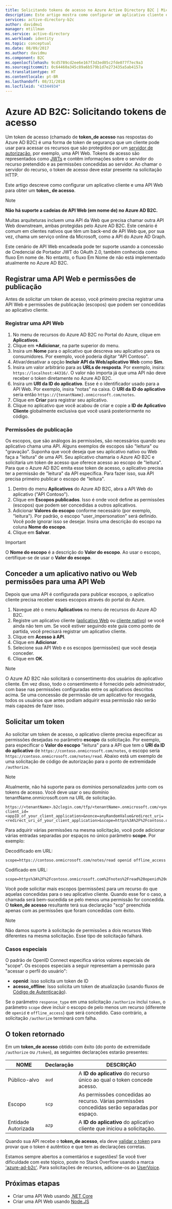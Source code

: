 ```yaml
---
title: Solicitando tokens de acesso no Azure Active Directory B2C | Microsoft Docs
description: Este artigo mostra como configurar um aplicativo cliente e adquirir um token de acesso.
services: active-directory-b2c
author: davidmu1
manager: mtillman
ms.service: active-directory
ms.workload: identity
ms.topic: conceptual
ms.date: 08/09/2017
ms.author: davidmu
ms.component: B2C
ms.openlocfilehash: 9cd5789cd2ee6e167f3d3ed05c2fde077f7ec9a3
ms.sourcegitcommit: 0c64460a345c89a6b579b1d7e273435a5ab4157a
ms.translationtype: HT
ms.contentlocale: pt-BR
ms.lasthandoff: 08/31/2018
ms.locfileid: "43344934"
---
```

# <a name="azure-ad-b2c-requesting-access-tokens"></a>Azure AD B2C: Solicitando tokens de acesso

Um token de acesso (chamado de **token\_de acesso** nas respostas do Azure AD B2C) é uma forma de token de segurança que um cliente pode usar para acessar os recursos que são protegidos por um [servidor de autorização](https://docs.microsoft.com/azure/active-directory-b2c/active-directory-b2c-reference-protocols#the-basics), por exemplo, uma API Web. Tokens de acesso são representados como [JWTs](https://docs.microsoft.com/azure/active-directory-b2c/active-directory-b2c-reference-tokens#types-of-tokens) e contêm informações sobre o servidor do recurso pretendido e as permissões concedidas ao servidor. Ao chamar o servidor do recurso, o token de acesso deve estar presente na solicitação HTTP.

Este artigo descreve como configurar um aplicativo cliente e uma API Web para obter um **token\_ de acesso**.

> [!NOTE]
> **Não há suporte a cadeias de API Web (em nome de) no Azure AD B2C.**
>
> Muitas arquiteturas incluem uma API da Web que precisa chamar outra API Web downstream, ambas protegidas pelo Azure AD B2C. Este cenário é comum em clientes nativos que têm um back-end de API Web que, por sua vez, chama um serviço online da Microsoft, como a API do Azure AD Graph.
>
> Este cenário de API Web encadeada pode ter suporte usando a concessão de Credencial de Portador JWT do OAuth 2.0, também conhecida como fluxo Em nome de. No entanto, o fluxo Em Nome de não está implementado atualmente no Azure AD B2C.

## <a name="register-a-web-api-and-publish-permissions"></a>Registrar uma API Web e permissões de publicação

Antes de solicitar um token de acesso, você primeiro precisa registrar uma API Web e permissões de publicação (escopos) que podem ser concedidas ao aplicativo cliente.

### <a name="register-a-web-api"></a>Registrar uma API Web

1. No menu de recursos do Azure AD B2C no Portal do Azure, clique em **Aplicativos**.
1. Clique em **+Adicionar**, na parte superior do menu.
1. Insira um **Nome** para o aplicativo que descreva seu aplicativo para os consumidores. Por exemplo, você poderia digitar "API Contoso".
1. Ativar/desativar a opção **Incluir API da Web/aplicativo Web** como **Sim**.
1. Insira um valor arbitrário para as **URLs de resposta**. Por exemplo, insira: `https://localhost:44316/`. O valor não importa já que uma API não deve receber o token diretamente no Azure AD B2C.
1. Insira um **URI da ID do aplicativo**. Esse é o identificador usado para a API Web. Por exemplo, insira “notas” na caixa. O **URI da ID do aplicativo** seria então `https://{tenantName}.onmicrosoft.com/notes`.
1. Clique em **Criar** para registrar seu aplicativo.
1. Clique no aplicativo que você acabou de criar e copie a **ID de Aplicativo Cliente** globalmente exclusiva que você usará posteriormente no código.

### <a name="publishing-permissions"></a>Permissões de publicação

Os escopos, que são análogos às permissões, são necessários quando seu aplicativo chama uma API. Alguns exemplos de escopos são "leitura" ou "gravação". Suponha que você deseja que seu aplicativo nativo ou Web faça a "leitura" de uma API. Seu aplicativo chamaria o Azure AD B2C e solicitaria um token de acesso que oferece acesso ao escopo de "leitura". Para que o Azure AD B2C emita esse token de acesso, o aplicativo precisa ter a permissão de "leitura" da API específica. Para fazer isso, sua API precisa primeiro publicar o escopo de "leitura".

1. Dentro do menu **Aplicativos** do Azure AD B2C, abra a API Web do aplicativo ("API Contoso").
1. Clique em **Escopos publicados**. Isso é onde você define as permissões (escopos) que podem ser concedidas a outros aplicativos.
1. Adicionar **Valores do escopo** conforme necessário (por exemplo, "leitura"). Por padrão, o escopo "user_impersonation" será definido. Você pode ignorar isso se desejar. Insira uma descrição do escopo na coluna **Nome do escopo**.
1. Clique em **Salvar**.

> [!IMPORTANT]
> O **Nome do escopo** é a descrição do **Valor do escopo**. Ao usar o escopo, certifique-se de usar o **Valor do escopo**.

## <a name="grant-a-native-or-web-app-permissions-to-a-web-api"></a>Conceder a um aplicativo nativo ou Web permissões para uma API Web

Depois que uma API é configurada para publicar escopos, o aplicativo cliente precisa receber esses escopos através do portal do Azure.

1. Navegue até o menu **Aplicativos** no menu de recursos do Azure AD B2C.
1. Registre um aplicativo cliente ([aplicativo Web](active-directory-b2c-app-registration.md#register-a-web-app) ou [cliente nativo](active-directory-b2c-app-registration.md#register-a-mobile-or-native-app)) se você ainda não tem um. Se você estiver seguindo este guia como ponto de partida, você precisará registrar um aplicativo cliente.
1. Clique em **Acesso à API**.
1. Clique em **Adicionar**.
1. Selecione sua API Web e os escopos (permissões) que você deseja conceder.
1. Clique em **OK**.

> [!NOTE]
> O Azure AD B2C não solicitará o consentimento dos usuários do aplicativo cliente. Em vez disso, todo o consentimento é fornecido pelo administrador, com base nas permissões configuradas entre os aplicativos descritos acima. Se uma concessão de permissão de um aplicativo for revogada, todos os usuários que antes podiam adquirir essa permissão não serão mais capazes de fazer isso.

## <a name="requesting-a-token"></a>Solicitar um token

Ao solicitar um token de acesso, o aplicativo cliente precisa especificar as permissões desejadas no parâmetro **escopo** da solicitação. Por exemplo, para especificar o **Valor do escopo** "leitura" para a API que tem o **URI da ID do aplicativo** de `https://contoso.onmicrosoft.com/notes`, o escopo seria `https://contoso.onmicrosoft.com/notes/read`. Abaixo está um exemplo de uma solicitação de código de autorização para o ponto de extremidade `/authorize`.

> [!NOTE]
> Atualmente, não há suporte para os domínios personalizados junto com os tokens de acesso. Você deve usar o seu domínio tenantName.onmicrosoft.com na URL de solicitação.

```
https://<tenantName>.b2clogin.com/tfp/<tenantName>.onmicrosoft.com/<yourPolicyId>/oauth2/v2.0/authorize?client_id=<appID_of_your_client_application>&nonce=anyRandomValue&redirect_uri=<redirect_uri_of_your_client_application>&scope=https%3A%2F%2Fcontoso.onmicrosoft.com%2Fnotes%2Fread&response_type=code 
```

Para adquirir várias permissões na mesma solicitação, você pode adicionar várias entradas separadas por espaços no único parâmetro **scope**. Por exemplo: 

Decodificado em URL:

```
scope=https://contoso.onmicrosoft.com/notes/read openid offline_access
```

Codificado em URL:

```
scope=https%3A%2F%2Fcontoso.onmicrosoft.com%2Fnotes%2Fread%20openid%20offline_access
```

Você pode solicitar mais escopos (permissões) para um recurso do que aquelas concedidas para o seu aplicativo cliente. Quando esse for o caso, a chamada será bem-sucedida se pelo menos uma permissão for concedida. O **token\_de acesso** resultante terá sua declaração "scp" preenchida apenas com as permissões que foram concedidas com êxito.

> [!NOTE] 
> Não damos suporte à solicitação de permissões a dois recursos Web diferentes na mesma solicitação. Esse tipo de solicitação falhará.

### <a name="special-cases"></a>Casos especiais

O padrão de OpenID Connect especifica vários valores especiais de "scope". Os escopos especiais a seguir representam a permissão para "acessar o perfil do usuário":

* **openid**: isso solicita um token de ID
* **acesso\_offline**: Isso solicita um token de atualização (usando fluxos de [Código de Autenticação](active-directory-b2c-reference-oauth-code.md)).

Se o parâmetro `response_type` em uma solicitação `/authorize` inclui `token`, o parâmetro `scope` deve incluir o escopo de pelo menos um recurso (diferente de `openid` e `offline_access`) que será concedido. Caso contrário, a solicitação `/authorize` terminará com falha.

## <a name="the-returned-token"></a>O token retornado

Em um **token\_de acesso** obtido com êxito (do ponto de extremidade `/authorize` ou `/token`), as seguintes declarações estarão presentes:

| NOME | Declaração | DESCRIÇÃO |
| --- | --- | --- |
|Público-alvo |`aud` |A **ID do aplicativo** do recurso único ao qual o token concede acesso. |
|Escopo |`scp` |As permissões concedidas ao recurso. Várias permissões concedidas serão separadas por espaço. |
|Entidade Autorizada |`azp` |A **ID do aplicativo** do aplicativo cliente que iniciou a solicitação. |

Quando sua API recebe o **token\_de acesso**, ela deve [validar o token](active-directory-b2c-reference-tokens.md) para provar que o token é autêntico e que tem as declarações corretas.

Estamos sempre abertos a comentários e sugestões! Se você tiver dificuldade com este tópico, poste no Stack Overflow usando a marca ['azure-ad-b2c'](https://stackoverflow.com/questions/tagged/azure-ad-b2c). Para solicitações de recursos, adicione-os ao [UserVoice](https://feedback.azure.com/forums/169401-azure-active-directory/category/160596-b2c).

## <a name="next-steps"></a>Próximas etapas

* Criar uma API Web usando [.NET Core](https://github.com/Azure-Samples/active-directory-b2c-dotnetcore-webapi)
* Criar uma API Web usando [Node.JS](https://github.com/Azure-Samples/active-directory-b2c-javascript-nodejs-webapi)
